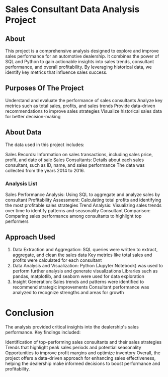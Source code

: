 # Sales Consultant Data Analysis Project

## About

This project is a comprehensive analysis designed to explore and improve sales performance for an automotive dealership. It combines the power of SQL and Python to gain actionable insights into sales trends, consultant performance, and overall profitability. By leveraging historical data, we identify key metrics that influence sales success.

## Purposes Of The Project

Understand and evaluate the performance of sales consultants
Analyze key metrics such as total sales, profits, and sales trends
Provide data-driven recommendations to improve sales strategies
Visualize historical sales data for better decision-making

## About Data
The data used in this project includes:

Sales Records: Information on sales transactions, including sales price, profit, and date of sale
Sales Consultants: Details about each sales consultant, such as ID, name, and sales performance
The data was collected from the years 2014 to 2016.

### Analysis List
Sales Performance Analysis: Using SQL to aggregate and analyze sales by consultant
Profitability Assessment: Calculating total profits and identifying the most profitable sales strategies
Trend Analysis: Visualizing sales trends over time to identify patterns and seasonality
Consultant Comparison: Comparing sales performance among consultants to highlight top performers

## Approach Used

1. Data Extraction and Aggregation:
SQL queries were written to extract, aggregate, and clean the sales data
Key metrics like total sales and profits were calculated for each consultant
2. Data Analysis and Visualization:
Python (Jupyter Notebook) was used to perform further analysis and generate visualizations
Libraries such as pandas, matplotlib, and seaborn were used for data exploration
3. Insight Generation:
Sales trends and patterns were identified to recommend strategic improvements
Consultant performance was analyzed to recognize strengths and areas for growth


# Conclusion

The analysis provided critical insights into the dealership's sales performance. Key findings included:

Identification of top-performing sales consultants and their sales strategies
Trends that highlight peak sales periods and potential seasonality
Opportunities to improve profit margins and optimize inventory
Overall, the project offers a data-driven approach for enhancing sales effectiveness, helping the dealership make informed decisions to boost performance and profitability.
